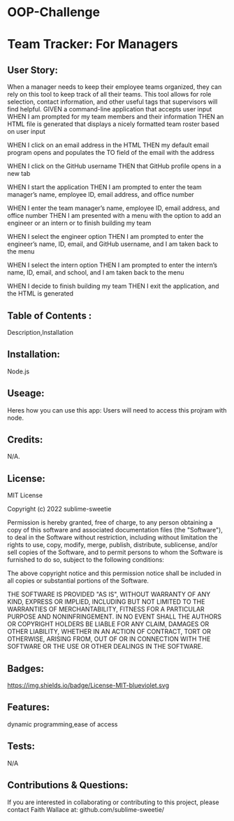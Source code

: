 # OOP-Challenge



# Team Tracker: For Managers
  ## User Story:
  When a manager needs to keep their employee teams organized, they can rely on this tool to keep track of all their teams. This tool allows for role selection, contact information, and other useful  tags that supervisors will find helpful.
GIVEN a command-line application that accepts user input
WHEN I am prompted for my team members and their information
THEN an HTML file is generated that displays a nicely formatted team roster based on user input

WHEN I click on an email address in the HTML
THEN my default email program opens and populates the TO field of the email with the address

WHEN I click on the GitHub username
THEN that GitHub profile opens in a new tab

WHEN I start the application
THEN I am prompted to enter the team manager’s name, employee ID, email address, and office number

WHEN I enter the team manager’s name, employee ID, email address, and office number
THEN I am presented with a menu with the option to add an engineer or an intern or to finish building my team

WHEN I select the engineer option
THEN I am prompted to enter the engineer’s name, ID, email, and GitHub username, and I am taken back to the menu

WHEN I select the intern option
THEN I am prompted to enter the intern’s name, ID, email, and school, and I am taken back to the menu

WHEN I decide to finish building my team
THEN I exit the application, and the HTML is generated

  ## Table of Contents :
  Description,Installation

  ## Installation:
 Node.js

  ## Useage:
  Heres how you can use this app: 
  Users will need to access this projram with node. 

  ## Credits: 
  N/A.

  ## License: 
  
MIT License

Copyright (c) 2022 sublime-sweetie

Permission is hereby granted, free of charge, to any person obtaining a copy
of this software and associated documentation files (the "Software"), to deal
in the Software without restriction, including without limitation the rights
to use, copy, modify, merge, publish, distribute, sublicense, and/or sell
copies of the Software, and to permit persons to whom the Software is
furnished to do so, subject to the following conditions:

The above copyright notice and this permission notice shall be included in all
copies or substantial portions of the Software.

THE SOFTWARE IS PROVIDED "AS IS", WITHOUT WARRANTY OF ANY KIND, EXPRESS OR
IMPLIED, INCLUDING BUT NOT LIMITED TO THE WARRANTIES OF MERCHANTABILITY,
FITNESS FOR A PARTICULAR PURPOSE AND NONINFRINGEMENT. IN NO EVENT SHALL THE
AUTHORS OR COPYRIGHT HOLDERS BE LIABLE FOR ANY CLAIM, DAMAGES OR OTHER
LIABILITY, WHETHER IN AN ACTION OF CONTRACT, TORT OR OTHERWISE, ARISING FROM,
OUT OF OR IN CONNECTION WITH THE SOFTWARE OR THE USE OR OTHER DEALINGS IN THE
SOFTWARE.


  ## Badges: 
  https://img.shields.io/badge/License-MIT-blueviolet.svg

  ## Features:
   dynamic programming,ease of access

  ## Tests: 
  N/A

  ## Contributions & Questions: 
  If you are interested in collaborating or contributing to this project, please contact Faith Wallace at:
  github.com/sublime-sweetie/